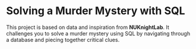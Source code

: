 # Solving a Murder Mystery with SQL  

This project is based on data and inspiration from **NUKnightLab**. It challenges you to solve a murder mystery using SQL by navigating through a database and piecing together critical clues.  

